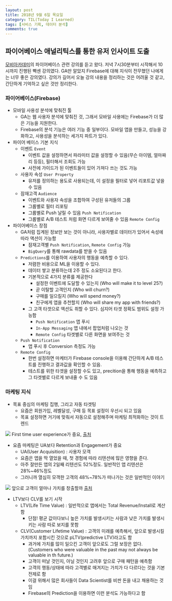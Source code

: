 ```yaml
---
layout: post
title: 2018년 9월 6일 목요일
category: TIL(Today I Learned)
tags: [서비스 기획, 데이터 분석]
comments: true
---
```


## 파이어베이스 애널리틱스를 통한 유저 인사이트 도출

[모비아카데미](http://www.mobiacademy.co.kr/main)의 파이어베이스 관련 강의를 듣고 왔다. 저녁 7시30분부터 시작해서 10시까지 진행된 빡센 강의였다. GA만 알았지 Firebase에 대해 지식이 전무했던 나에게는 너무 좋은 강의였다. 강의가 길어서 오늘 강의 내용을 정리하는 것은 어려울 것 같고, 간단하게 기억하고 싶은 것만 정리한다.

### 파이어베이스(Firebase)

- 모바일 사용성 분석에 맞춰진 툴
    - GA는 웹 사용자 분석에 맞춰진 것, 그래서 모바일 사용에는 Firebase가 더 많은 기능을 지원한다.
    - Firebase의 분석 기능은 여러 기능 중 일부이다. 모바일 앱을 만들고, 성능을 강화하고, 사용성을 분석하는 세가지 파트가 있다.
- 파이어 베이스 기본 지식
    - 이벤트 `Event`
        - 이벤트 값을 설정하면서 파라미터 값을 설정할 수 있음(무슨 아이템, 얼마짜리 등등), 필터해서 조회도 가능
        - 사전에 가이드가 된 이벤트들이 있어 가져다 쓰는 것도 가능
    - 사용자 속성 `User Property`
        - 유저를 정의하는 용도로 사용되는데, 이 설정을 필터로 넣어 리포트값 넣을 수 있음
    - 잠재고객 `Audience`
        - 이벤트와 사용자 속성을 조합하여 구성된 유저들의 그룹
        - 그룹별로 필터 리포팅
        - 그룹별로 Push 날릴 수 있음 `Push Notification`
        - 그룹별로 A/B 테스트 처럼 화면 다르게 보여줄 수 있음 `Remote Config`
- 파이어베이스 장점
    - GA처럼 집계된 정보만 보는 것이 아니라, 사용자별로 데이터가 있어서 속성에 따라 액션이 가능함 
        - 잠재고객별 `Push Notification`, `Remote Config` 가능
        - `BigQuery`를 통해 rawdata를 받을 수 있음
    - `Predictions`를 이용하여 사용자의 행동을 예측할 수 있다. 
        - 저렴한 비용으로 ML을 이용할 수 있다. 
        - 데이터 쌓고 분류하는데 2주 정도 소요된다고 한다.
        - 기본적으로 4가지 분류를 제공한다
            - 설정한 이벤트에 도달할 수 있는지 (Who will make it to level 25?)
            - 곧 이탈할 고객인지 (Who will churn?)
            - 구매를 일으킬지 (Who will spend money?)
            - 친구에게 앱을 추천할지 (Who will share my app with friends?)
        - 그 고객 타겟으로 액션도 취할 수 있다. 심지어 타겟 정확도 범위도 설정 가능함
            - `Push Notification` 앱 푸시
            - `In-App Messaging` 앱 내에서 팝업처럼 나오는 것
            - `Remote Config` 타겟별로 다른 화면을 보여주는 것
    - `Push Notification`
        - 앱 푸시 후 Conversion 측정도 가능
    - `Remote Config` 
        - 한번 설정하면 마케터가 Firebase console을 이용해 간단하게 A/B 테스트를 진행하고 결과값을 확인할 수 있음.
        - 테스트를 위한 타겟을 설정할 수도 있고, precition을 통해 행동을 예측하고 그 타겟별로 다르게 보내줄 수 도 있음


### 마케팅 지식

- 목표 중심의 마케팅 집행, 그리고 자동 타겟팅
    - 요즘은 회원가입, 레벨달성, 구매 등 목표 설정이 우선시 되고 있음
    - 목표 설정하면 거기에 맞춰서 자동으로 설정해주며 마케팅 최적화하는 것이 트렌드

![](https://cdn-images-1.medium.com/max/1600/0*vYdHUUVA2Ly99q2g.) 
First time user experience가 중요, [출처](https://medium.com/googleplaydev/why-the-first-ten-minutes-is-crucial-if-you-want-to-keep-players-coming-back-to-your-mobile-game-4a89031b6308)

- 요즘 마케팅은 UA보다 Retention과 Engagement가 중요
    - UA(User Acquisition) : 사용자 모객
    - 요즘은 앱을 딱 열었을 때, 첫 경험에 따라 리텐션에 많은 영향을 준다. 
    - 아주 잘만든 앱의 2일째 리텐션도 52%정도. 일반적인 앱 리텐션은 28%~46%정도 
    - 그러니까 열심히 모객한 고객의 48%~78%가 떠나가는 것은 일반적인 이야기

![](https://d2mxuefqeaa7sj.cloudfront.net/s_60ECB163AE4078E84C49514ED5D5B38C222B9C0EA718BEA3759DABF297034DEB_1488169955068_file.png)
앞으로 고객이 얼마나 가치를 창출할까 [출처](https://www.datascience.com/blog/intro-to-predictive-modeling-for-customer-lifetime-value)

- LTV보다 CLV를 보기 시작
    - LTV(Life Time Value) : 일반적으로 앱에서는 Total Revenue/Install로 계산함
        - 단점! 평균 값이다보니 높은 가치를 발생시키는 사람과 낮은 가치를 발생시키는 사람 따로 보지를 못함
    - CLV(Customer Lifetime Value) : 고객의 미래를 예측해서, 앞으로 발생시킬 가치까지 포함시킨 것으로 pLTV(predictive LTV)라고도 함
        - 과거에 가치를 많이 일으킨 고객이 앞으로도 그럴 보장은 없다. (Customers who were valuable in the past may not always be valuable in th future.)
        - 고객이 떠날 것인지, 아닐 것인지 고려후 앞으로 구매 패턴을 예측함
        - 고객의 행동/상태에 따라 고객별로 매겨지는 가치가 다 다르다는 것을 기본 전제로 함 
        - 이걸 위해서 많은 회사들이 Data Scientist를 비싼 돈을 내고 채용하는 것임
        - Firebase의 Prediction을 이용하면 이런 분석도 가능하다고 함


  
